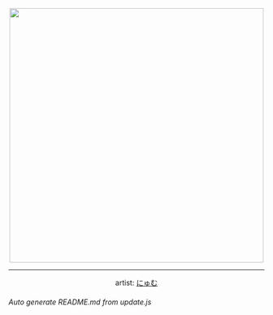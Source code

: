 
<p align="center">
  <img width="500" src="https://nekos.best/api/v2/neko/0636.png">
  <hr/>
  <center>
    artist: <a href="https://www.pixiv.net/en/artworks/94754446">にゅむ</a>
  </center>
</p>


###### Auto generate README.md from update.js


